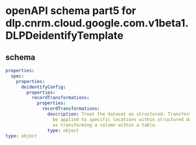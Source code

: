 # openAPI schema part5 for dlp.cnrm.cloud.google.com.v1beta1.DLPDeidentifyTemplate

## schema

```yaml
properties:
  spec:
    properties:
      deidentifyConfig:
        properties:
          recordTransformations:
            properties:
              recordTransformations:
                description: Treat the dataset as structured. Transformations can
                  be applied to specific locations within structured datasets, such
                  as transforming a column within a table.
                type: object
type: object

```
